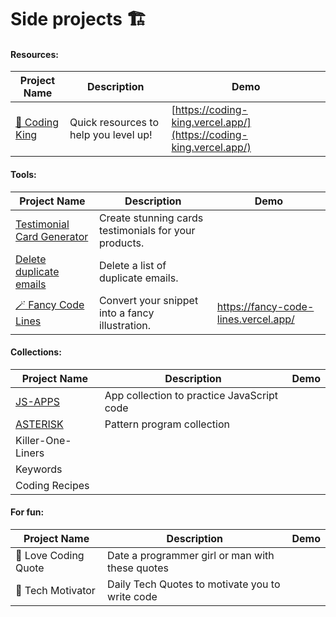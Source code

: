 # Side projects 🏗️

#### Resources:  
| Project Name | Description | Demo |
|--------------|-------------|------|
| [👑 Coding King](https://github.com/hernandoabella/coding-king) | Quick resources to help you level up! | [https://coding-king.vercel.app/](https://coding-king.vercel.app/) |
#### Tools:
| Project Name | Description | Demo |
|--------------|-------------|------|
| [Testimonial Card Generator](https://github.com/hernandoabella/testimonial-card-generator) | Create stunning cards testimonials for your products. | []() |
| [Delete duplicate emails](https://github.com/hernandoabella/testimonial-card-generator) | Delete a list of duplicate emails. | []() |
| [🪄 Fancy Code Lines](https://github.com/hernandoabella/fancy-code-lines) | Convert your snippet into a fancy illustration. | [ https://fancy-code-lines.vercel.app/ ](https://fancy-code-lines.vercel.app/) |
#### Collections:
| Project Name | Description | Demo |
|--------------|-------------|------|
| [JS-APPS](https://github.com/hernandoabella/js-apps) | App collection to practice JavaScript code | |
| [ASTERISK](https://github.com/hernandoabella/asterisk) | Pattern program collection | |
| Killer-One-Liners |  | |
| Keywords | | |
| Coding Recipes | | |
#### For fun:
| Project Name | Description | Demo |
|--------------|-------------|------|
| 💏 Love Coding Quote | Date a programmer girl or man with these quotes | |
| 💯 Tech Motivator | Daily Tech Quotes to motivate you to write code | |
